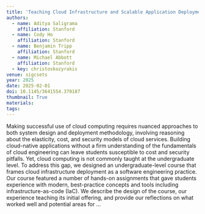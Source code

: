 ```yaml
---
title: 'Teaching Cloud Infrastructure and Scalable Application Deployment in an Undergraduate Computer Science Program'
authors:
  - name: Aditya Saligrama
    affiliation: Stanford
  - name: Cody Ho
    affiliation: Stanford
  - name: Benjamin Tripp
    affiliation: Stanford
  - name: Michael Abbott
    affiliation: Stanford
  - key: christoskozyrakis
venue: sigcsets
year: 2025
date: 2025-02-01
doi: 10.1145/3641554.370187
thumbnail: True
materials:
tags:
---
```

Making successful use of cloud computing requires nuanced approaches to both system design and deployment methodology, involving reasoning about the elasticity, cost, and security models of cloud services. Building cloud-native applications without a firm understanding of the fundamentals of cloud engineering can leave students susceptible to cost and security pitfalls. Yet, cloud computing is not commonly taught at the undergraduate level. To address this gap, we designed an undergraduate-level course that frames cloud infrastructure deployment as a software engineering practice. Our course featured a number of hands-on assignments that gave students experience with modern, best-practice concepts and tools including infrastructure-as-code (IaC). We describe the design of the course, our experience teaching its initial offering, and provide our reflections on what worked well and potential areas for …

